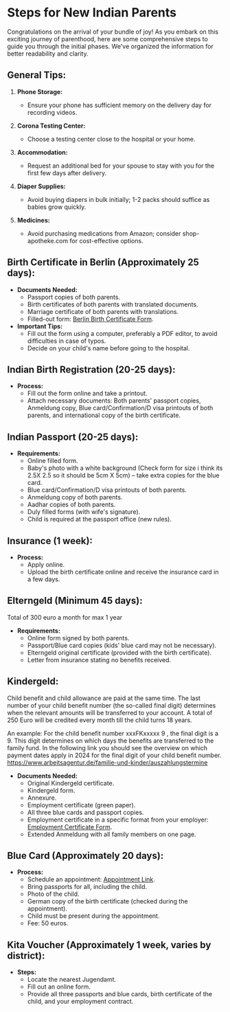 # Steps for New Indian Parents

Congratulations on the arrival of your bundle of joy! As you embark on this exciting journey of parenthood, here are some comprehensive steps to guide you through the initial phases. We've organized the information for better readability and clarity.

## General Tips:

1. **Phone Storage:**
   - Ensure your phone has sufficient memory on the delivery day for recording videos.

2. **Corona Testing Center:**
   - Choose a testing center close to the hospital or your home.

3. **Accommodation:**
   - Request an additional bed for your spouse to stay with you for the first few days after delivery.

4. **Diaper Supplies:**
   - Avoid buying diapers in bulk initially; 1-2 packs should suffice as babies grow quickly.

5. **Medicines:**
   - Avoid purchasing medications from Amazon; consider shop-apotheke.com for cost-effective options.

## Birth Certificate in Berlin (Approximately 25 days):

- **Documents Needed:**
  - Passport copies of both parents.
  - Birth certificates of both parents with translated documents.
  - Marriage certificate of both parents with translations.
  - Filled-out form: [Berlin Birth Certificate Form](https://www.berlin.de/ba-charlottenburg-wilmersdorf/verwaltung/aemter/buergerdienste/standesamt/geburtenregister/namenserklarung_kind.pdf).
- **Important Tips:**
  - Fill out the form using a computer, preferably a PDF editor, to avoid difficulties in case of typos.
  - Decide on your child's name before going to the hospital.

## Indian Birth Registration (20-25 days):

- **Process:**
  - Fill out the form online and take a printout.
  - Attach necessary documents: Both parents' passport copies, Anmeldung copy, Blue card/Confirmation/D visa printouts of both parents, and international copy of the birth certificate.

## Indian Passport (20-25 days):

- **Requirements:**
  - Online filled form.
  - Baby's photo with a white background (Check form for size i think its 2.5X 2.5 so it should be 5cm X 5cm) – take extra copies for the blue card.
  - Blue card/Confirmation/D visa printouts of both parents.
  - Anmeldung copy of both parents.
  - Aadhar copies of both parents.
  - Duly filled forms (with wife's signature).
  - Child is required at the passport office (new rules).

## Insurance (1 week):

- **Process:**
  - Apply online.
  - Upload the birth certificate online and receive the insurance card in a few days.

## Elterngeld (Minimum 45 days):
Total of 300 euro a month for max 1 year 
- **Requirements:**
  - Online form signed by both parents.
  - Passport/Blue card copies (kids' blue card may not be necessary).
  - Elterngeld original certificate (provided with the birth certificate).
  - Letter from insurance stating no benefits received.

## Kindergeld:
Child benefit and child allowance are paid at the same time. The  last number  of your child benefit number (the so-called final digit) determines  when the relevant amounts  will be transferred to your account. A total of 250 Euro will be credited every month till the child turns 18 years.

An example:
For the  child benefit number  xxxFKxxxxx 9  , the final digit is a 9. This digit determines on which days the benefits are transferred to the family fund.
In the following link you should see the overview on which  payment dates apply in 2024  for the final digit of your child benefit number.
https://www.arbeitsagentur.de/familie-und-kinder/auszahlungstermine

- **Documents Needed:**
  - Original Kindergeld certificate.
  - Kindergeld form.
  - Annexure.
  - Employment certificate (green paper).
  - All three blue cards and passport copies.
  - Employment certificate in a specific format from your employer: [Employment Certificate Form](https://romde.eu/documente/pdf/036/Arbeitgeberbescheinigung.pdf).
  - Extended Anmeldung with all family members on one page.

## Blue Card (Approximately 20 days):

- **Process:**
  - Schedule an appointment: [Appointment Link](https://service.berlin.de/dienstleistung/324269/en/).
  - Bring passports for all, including the child.
  - Photo of the child.
  - German copy of the birth certificate (checked during the appointment).
  - Child must be present during the appointment.
  - Fee: 50 euros.

## Kita Voucher (Approximately 1 week, varies by district):

- **Steps:**
  - Locate the nearest Jugendamt.
  - Fill out an online form.
  - Provide all three passports and blue cards, birth certificate of the child, and your employment contract.
